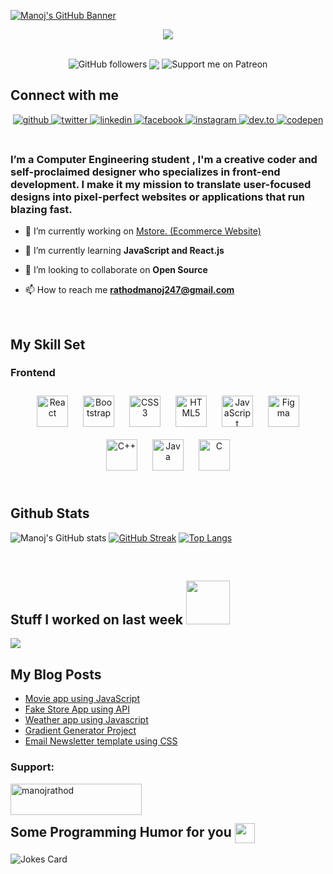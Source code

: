 [![Manoj's GitHub Banner](https://github.com/iammanojrathod/assets.github.io/blob/main/banner.png)](https://github.com/iammanojrathod)

 <div align="center">
  <img src="https://readme-typing-svg.herokuapp.com?color=%2336BCF7&lines=Still+novice%2C+got+a+lot+to+learn.;Loves+Web+Development.+❤" align="center" />  
 </div> 

##  
  <div align="center">
 <img alt="GitHub followers" src="https://img.shields.io/github/followers/iammanojrathod?style=flat-square" align="center" />
 <img src="https://komarev.com/ghpvc/?username=iammanojrathod&&style=flat-square" align="center" />
 <img src="https://img.shields.io/endpoint.svg?url=https%3A%2F%2Fshieldsio-patreon.vercel.app%2Fapi%3Fusername%3Diammanojrathod%26type%3Dpatrons&style=flat-square" alt="Support   me on Patreon" align="center" />
</div> 

## Connect with me  
<div align="center">
<a href="https://github.com/iammanojrathod" target="_blank">
<img src=https://img.shields.io/badge/github-%2324292e.svg?&style=for-the-badge&logo=github&logoColor=white alt=github style="margin-bottom: 5px;" />
</a>
<a href="https://twitter.com/Iammanojrathod" target="_blank">
<img src=https://img.shields.io/badge/twitter-%2300acee.svg?&style=for-the-badge&logo=twitter&logoColor=white alt=twitter style="margin-bottom: 5px;" />
</a>
<a href="https://linkedin.com/in/iammanojrathod" target="_blank">
<img src=https://img.shields.io/badge/linkedin-%231E77B5.svg?&style=for-the-badge&logo=linkedin&logoColor=white alt=linkedin style="margin-bottom: 5px;" />
</a>
<a href="https://www.facebook.com/iammanojrathod" target="_blank">
<img src=https://img.shields.io/badge/facebook-%232E87FB.svg?&style=for-the-badge&logo=facebook&logoColor=white alt=facebook style="margin-bottom: 5px;" />
</a>
<a href="https://instagram.com/iammanojrathod25" target="_blank">
<img src=https://img.shields.io/badge/instagram-%23000000.svg?&style=for-the-badge&logo=instagram&logoColor=white alt=instagram style="margin-bottom: 5px;" />
</a>  
 <a href="https://dev.to/iammanojrathod" target="_blank">
<img src=https://img.shields.io/badge/dev.to-%23000000.svg?&style=for-the-badge&logo=dev.to&logoColor=white alt=dev.to style="margin-bottom: 5px;" />
</a> 
 <a href="https://codepen.com/iammanojrathod" target="_blank">
<img src=https://img.shields.io/badge/codepen-%23000000.svg?&style=for-the-badge&logo=codepen&logoColor=white alt=codepen style="margin-bottom: 5px;" />
</a> 
</div>  

</br>


### <div align="left">I’m a Computer Engineering student , I'm a creative coder and self-proclaimed designer who specializes in front-end development. I make it my mission to translate user-focused designs into pixel-perfect websites or applications that run blazing fast.</div>  
  
- 🔭 I’m currently working on [Mstore. (Ecommerce Website)](https://mstore24.netlify.app/)

- 🌱 I’m currently learning **JavaScript and React.js**

- 👯 I’m looking to collaborate on **Open Source**

- 📫 How to reach me **rathodmanoj247@gmail.com**


<br/>  

## My Skill Set  


### Frontend  
<div align="center">  
<img style="margin: 10px" src="https://profilinator.rishav.dev/skills-assets/react-original-wordmark.svg" alt="React" height="50" />  
<img style="margin: 10px" src="https://profilinator.rishav.dev/skills-assets/bootstrap-plain.svg" alt="Bootstrap" height="50" />  
<img style="margin: 10px" src="https://profilinator.rishav.dev/skills-assets/css3-original-wordmark.svg" alt="CSS3" height="50" />  
<img style="margin: 10px" src="https://profilinator.rishav.dev/skills-assets/html5-original-wordmark.svg" alt="HTML5" height="50" />  
<img style="margin: 10px" src="https://profilinator.rishav.dev/skills-assets/javascript-original.svg" alt="JavaScript" height="50" />  
<img style="margin: 10px" src="https://profilinator.rishav.dev/skills-assets/figma-icon.svg" alt="Figma" height="50" />  
<img style="margin: 10px" src="https://profilinator.rishav.dev/skills-assets/cplusplus-original.svg" alt="C++" height="50" />  
<img style="margin: 10px" src="https://profilinator.rishav.dev/skills-assets/java-original-wordmark.svg" alt="Java" height="50" />  
<img style="margin: 10px" src="https://profilinator.rishav.dev/skills-assets/c-original.svg" alt="C" height="50" />  
</div>



<br/>  


## Github Stats  

 
  
![Manoj's GitHub stats](https://github-readme-stats.vercel.app/api?username=iammanojrathod&show_icons=true&theme=radical) 
[![GitHub Streak](https://github-readme-streak-stats.herokuapp.com/?user=iammanojrathod&theme=radical)](https://git.io/streak-stats) 
[![Top Langs](https://github-readme-stats.vercel.app/api/top-langs/?username=iammanojrathod&show_icons=true&theme=radical)](https://github.com/iammanojrathod/github-readme-stats)
  
</div>  

</br>

<h2> Stuff I worked on last week  <img src = "https://media1.giphy.com/media/JZ40cnfnN11KycrvMF/giphy.gif?cid=ecf05e47a0n3gi1bfqntqmob8g9aid1oyj2wr3ds3mg700bl&rid=giphy.gif" width = 70px> </h2>
<a href="https://github.com/anuraghazra/github-readme-stats">
<img align="center" src="https://github-readme-stats.vercel.app/api/wakatime?username=@iammanojrathod&compact=True"/>
</a>
<br>

<h2> My Blog Posts </h2>

<!-- BLOG-POST-LIST:START -->
- [Movie app using JavaScript](https://dev.to/iammanojrathod/movie-app-using-javascript-po0)
- [Fake Store App using API](https://dev.to/iammanojrathod/fake-store-app-using-api-fd6)
- [Weather app using Javascript](https://dev.to/iammanojrathod/weather-app-using-javascript-4chc)
- [Gradient Generator Project](https://dev.to/iammanojrathod/gradient-generator-project-4bod)
- [Email Newsletter template using CSS](https://dev.to/iammanojrathod/email-newsletter-template-using-css-jgk)
<!-- BLOG-POST-LIST:END -->
           
<h3 align="left">Support:</h3>
<p><a href="https://www.buymeacoffee.com/manojrathod"> <img align="left" src="https://cdn.buymeacoffee.com/buttons/v2/default-yellow.png" height="50" width="210" alt="manojrathod" /></a></p><br><br>

<h2> Some Programming Humor for you <img align ='center' src='https://media2.giphy.com/media/UQDSBzfyiBKvgFcSTw/giphy.gif?cid=ecf05e47p3cd513axbek3f56ti3jzizq8hincw20jauyyfyw&rid=giphy.gif' width = '32px'></h2>

![Jokes Card](https://readme-jokes.vercel.app/api?theme=radical)


<!---
iammanojrathod/iammanojrathod is a ✨ special ✨ repository because its `README.md` (this file) appears on your GitHub profile.
You can click the Preview link to take a look at your changes.
--->

